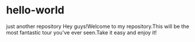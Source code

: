 # hello-world
just another repository
Hey guys!Welcome to my repository.This will be the most fantastic tour you've ever seen.Take it easy and enjoy it!
